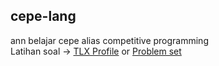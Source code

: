 ## cepe-lang

ann belajar cepe alias competitive programming
<br>
Latihan soal -> [TLX Profile](https://tlx.toki.id/profiles/moozunch)
or [Problem set](https://github.com/moozunch/cepe-lang/tree/Problemset)
